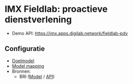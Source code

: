 # IMX Fieldlab: proactieve dienstverlening 

- Demo API: https://imx.apps.digilab.network/fieldlab-pdv

## Configuratie

- [Doelmodel](./config/pdv.yaml)
- [Model mapping](./config/pdv.mapping.yaml)
- Bronnen:
  - BRI ([Model](./config/bri.yaml) / [API](https://gitlab.com/digilab.overheid.nl/ecosystem/fdsdemo/-/blob/main/belastingdienst/api/openapi.yaml))
